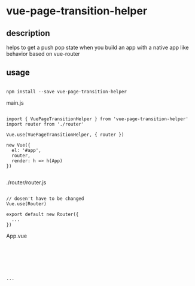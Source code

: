 # vue-page-transition-helper

## description
helps to get a push pop state when you build an app with a native app like behavior based on vue-router

## usage

<pre><code>
npm install --save vue-page-transition-helper
</code></pre>

main.js

<pre><code>
import { VuePageTransitionHelper } from 'vue-page-transition-helper'
import router from './router'

Vue.use(VuePageTransitionHelper, { router })

new Vue({
  el: '#app',
  router,
  render: h => h(App)
})

</code></pre>

./router/router.js

<pre><code>
// dosen't have to be changed
Vue.use(Router)

export default new Router({
  ...
})
</code></pre>

App.vue

<pre><code>
<template>
  <div id="app">
    <transition :name="transitionName">
      <router-view></router-view>
    </transition>
  </div>
</template>

<script>
import { VuePageTransitionHelper } from 'vue-page-transition-helper'

export default {
  name: 'App',
  data () {
    return {
      transitionName: 'slide-left'
    }
  },
  watch: {
    '$route' (to, from) {
      // here does slightly changes to the official vue-router example
      if (VuePageTransitionHelper.getState() === 'forward') {
        this.transitionName = 'slide-left'
      } else if (VuePageTransitionHelper.getState() === 'back') {
        this.transitionName = 'slide-right'
      }
    }
  }
}
</script>
...
</code></pre>
